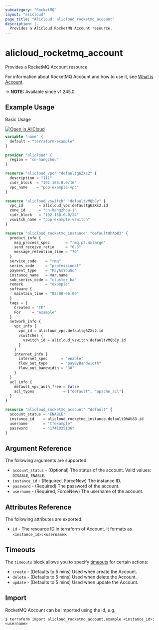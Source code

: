 ```yaml
---
subcategory: "RocketMQ"
layout: "alicloud"
page_title: "Alicloud: alicloud_rocketmq_account"
description: |-
  Provides a Alicloud RocketMQ Account resource.
---
```


# alicloud_rocketmq_account

Provides a RocketMQ Account resource.



For information about RocketMQ Account and how to use it, see [What is Account](https://www.alibabacloud.com/help/en/apsaramq-for-rocketmq/cloud-message-queue-rocketmq-5-x-series/developer-reference/api-rocketmq-2022-08-01-createinstanceaccount).

-> **NOTE:** Available since v1.245.0.

## Example Usage

Basic Usage

<div style="display: block;margin-bottom: 40px;"><div class="oics-button" style="float: right;position: absolute;margin-bottom: 10px;">
  <a href="https://api.aliyun.com/terraform?resource=alicloud_rocketmq_account&exampleId=8a5facf3-c3c3-23fe-6f4c-aca77e378a2d6a6f7390&activeTab=example&spm=docs.r.rocketmq_account.0.8a5facf3c3&intl_lang=EN_US" target="_blank">
    <img alt="Open in AliCloud" src="https://img.alicdn.com/imgextra/i1/O1CN01hjjqXv1uYUlY56FyX_!!6000000006049-55-tps-254-36.svg" style="max-height: 44px; max-width: 100%;">
  </a>
</div></div>

```terraform
variable "name" {
  default = "terraform-example"
}

provider "alicloud" {
  region = "cn-hangzhou"
}

resource "alicloud_vpc" "defaultg6ZXs2" {
  description = "111"
  cidr_block  = "192.168.0.0/16"
  vpc_name    = "pop-example-vpc"
}

resource "alicloud_vswitch" "defaultvMQbCy" {
  vpc_id       = alicloud_vpc.defaultg6ZXs2.id
  zone_id      = "cn-hangzhou-j"
  cidr_block   = "192.168.0.0/24"
  vswitch_name = "pop-example-vswitch"
}

resource "alicloud_rocketmq_instance" "default9hAb83" {
  product_info {
    msg_process_spec       = "rmq.p2.4xlarge"
    send_receive_ratio     = "0.3"
    message_retention_time = "70"
  }
  service_code    = "rmq"
  series_code     = "professional"
  payment_type    = "PayAsYouGo"
  instance_name   = var.name
  sub_series_code = "cluster_ha"
  remark          = "example"
  software {
    maintain_time = "02:00-06:00"
  }
  tags = {
    Created = "TF"
    For     = "example"
  }
  network_info {
    vpc_info {
      vpc_id = alicloud_vpc.defaultg6ZXs2.id
      vswitches {
        vswitch_id = alicloud_vswitch.defaultvMQbCy.id
      }
    }
    internet_info {
      internet_spec      = "enable"
      flow_out_type      = "payByBandwidth"
      flow_out_bandwidth = "30"
    }
  }
  acl_info {
    default_vpc_auth_free = false
    acl_types             = ["default", "apache_acl"]
  }
}

resource "alicloud_rocketmq_account" "default" {
  account_status = "ENABLE"
  instance_id    = alicloud_rocketmq_instance.default9hAb83.id
  username       = "tfexample"
  password       = "1741835136"
}
```

## Argument Reference

The following arguments are supported:
* `account_status` - (Optional) The status of the account. Valid values: `DISABLE`, `ENABLE`.
* `instance_id` - (Required, ForceNew) The instance ID.
* `password` - (Required) The password of the account.
* `username` - (Required, ForceNew) The username of the account.

## Attributes Reference

The following attributes are exported:
* `id` - The resource ID in terraform of Account. It formats as `<instance_id>:<username>`.

## Timeouts

The `timeouts` block allows you to specify [timeouts](https://www.terraform.io/docs/configuration-0-11/resources.html#timeouts) for certain actions:
* `create` - (Defaults to 5 mins) Used when create the Account.
* `delete` - (Defaults to 5 mins) Used when delete the Account.
* `update` - (Defaults to 5 mins) Used when update the Account.

## Import

RocketMQ Account can be imported using the id, e.g.

```shell
$ terraform import alicloud_rocketmq_account.example <instance_id>:<username>
```